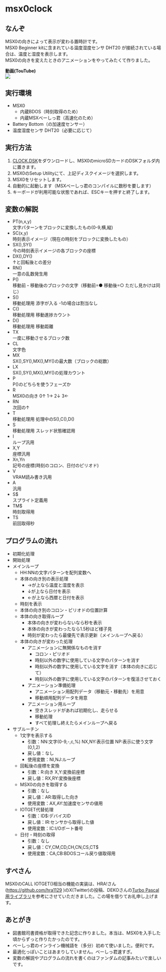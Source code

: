 # msx0clock

## なんぞ
MSX0の向きによって表示が変わる置時計です。  
MSX0 Beginner kitに含まれている温度湿度センサ DHT20 が接続されている場合は、温度と湿度を表示します。  
MSX0の向きを変えたときのアニメーションをやってみたくて作りました。  

**動画(TouTube)**  
[![](https://img.youtube.com/vi/fNjlaWerbAA/0.jpg)](https://youtu.be/fNjlaWerbAA)


## 実行環境
- MSX0
  - 内蔵BDOS（時刻取得のため）
  - 内蔵MSXべーしっ君（高速化のため）
- Battery Bottom（の加速度センサー）
- 温度湿度センサ DHT20（必要に応じて）


## 実行方法
1. [CLOCK.DSK](https://github.com/matsun-ri/msx0clock/raw/main/CLOCK.DSK)をダウンロードし、MSX0のmicroSDカードのDSKフォルダ内に置きます。
2. MSX0のSetup Utilityにて、上記ディスクイメージを選択します。
3. MSX0をリセットします。
4. 自動的に起動します（MSXべーしっ君のコンパイルに数秒を要します）
5. キーボードが利用可能な状態であれば、ESCキーを押すと終了します。


## 変数の解説
- PT(n,x,y)<br>文字パターンをブロックに変換したもの(0-9,横,縦)
- SC(x,y)<br>時刻表示イメージ（現在の時刻をブロックに変換したもの）
- SX(),SY()<br>今の時刻表示イメージの各ブロックの座標
- DX(),DY()<br>↑と回転後との差分
- RN()<br>一意の乱数発生用
- P()<br>移動前・移動後のブロックの文字（移動前=● 移動後=○ ただし見かけは同じ）
- S()<br>移動処理用 添字が入る -1の場合は割当なし
- C()<br>移動処理用 移動進捗カウント
- D()<br>移動処理用 移動距離
- TX<br>一度に移動させるブロック数
- CL<br>文字色
- MX<br>SX(),SY(),MX(),MY()の最大数（ブロックの総数）
- LX<br>SX(),SY(),MX(),MY()の処理カウント
- P<br>P()のどちらを使うフェーズか
- R<br>MSX0の向き 0↑ 1→ 2↓ 3←
- RN<br>次回の↑
- T<br>移動処理用 処理中のS(),C(),D()
- S<br>移動処理用 スレッド状態確認用
- I<br>ループ汎用
- X,Y<br>座標汎用
- Xn,Yn<br>記号の座標(時刻のコロン、日付のピリオド)
- V<br>VRAM読み書き汎用
- A<br>汎用
- S$<br>スプライト定義用
- TM$<br>時刻取得用
- TS<br>前回取得秒


## プログラムの流れ
- 初期化処理
- 開始処理
- メインループ
  - HH:NNの文字パターンを配列変数へ
  - 本体の向き別の表示処理
    - →が上なら温度と湿度を表示
    - ↓が上なら日付を表示
    - ←が上なら西暦と日付を表示
  - 時刻を表示
  - 本体の向き別のコロン・ピリオドの位置計算
  - 本体の向き取得ループ
    - 本体の向きが変わらないなら秒を表示
    - 本体の向きが変わったなら1.5秒ほど様子見
    - 時刻が変わったら最優先で表示更新（メインループへ戻る）
  - 本体の向きが変わった処理
    - アニメーションに無関係なものを消す
      - コロン・ピリオド
      - 時刻以外の数字に使用している文字のパターンを消す
      - 時刻以外の数字に使用している文字を消す（本体の向きに応じて）
      - 時刻以外の数字に使用している文字のパターンを復活させておく
    - アニメーション準備処理
      - アニメーション用配列データ（移動元・移動先）を用意
      - 移動順用配列データを用意
    - アニメーション用ループ
      - 空きスレッドがあれば初期化し、走らせる
      - 移動処理
      - すべて処理し終えたらメインループへ戻る
- サブルーチン
  - 1文字を表示する
    - 引数：NN:文字(0-9,-,c,%) NX,NY:表示位置 NP:表示に使う文字(0,1,2)
    - 戻し値：なし
    - 使用変数：NI,NJ:ループ
  - 回転後の座標を変換
    - 引数：R:向き X,Y:変換前座標
    - 戻し値：RX,RY:変換後座標
  - MSX0の向きを取得する
    - 引数：なし
    - 戻し値：AR:取得した向き
    - 使用変数：AX,AY:加速度センサの値用
  - IOTGET代替処理
    - 引数：ID$:デバイスID
    - 戻し値：IR:センサから取得した値
    - 使用変数：IC:I/Oポート番号
  - 日付・時刻の取得
    - 引数：なし
    - 戻し値：CY,CM,CD,CH,CN,CS,CT$
    - 使用変数：CA,CB:BDOSコール戻り値取得用

## すぺさん
MSX0のCALL IOTGET()相当の機能の実装は、HRA!さん(https://github.com/hra1129 )のX(Twitter)の投稿、DEKOさんの[Turbo Pascal用ライブラリ](https://qiita.com/ht_deko/items/a5c0bf6e7969093beb3c )を参考にさせていただきました。この場を借りてお礼申し上げます。

## あとがき
- 図書館司書資格が取得できた記念に作りました。本当は、MSX0を入手した頃からずっと作りたかったのです。
- べーしっ君のインライン機械語を（多分）初めて使いました。便利です。
- 最適化っぽいことはあまりしていません。べーしっ君速すぎ。
- 変数の解説やプログラムの流れを書くのはファンダムの記事みたいで楽しいです。
